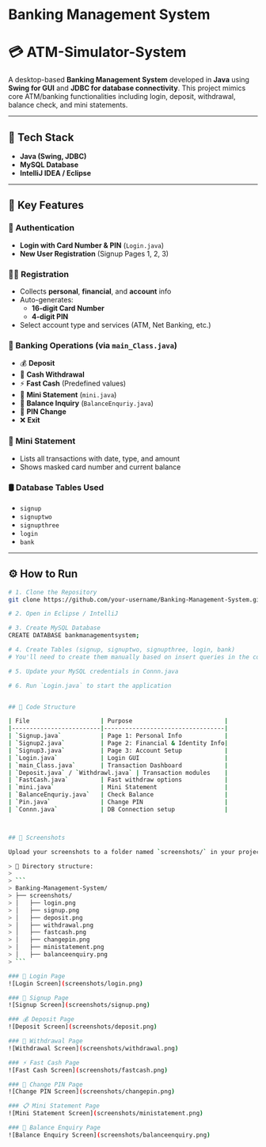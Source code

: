 # Banking Management System

# 💳 ATM-Simulator-System 

A desktop-based **Banking Management System** developed in **Java** using **Swing for GUI** and **JDBC for database connectivity**. This project mimics core ATM/banking functionalities including login, deposit, withdrawal, balance check, and mini statements.

---

## 🧰 Tech Stack

- **Java (Swing, JDBC)**
- **MySQL Database**
- **IntelliJ IDEA / Eclipse**

---

## 📌 Key Features

### 🧾 Authentication
- **Login with Card Number & PIN** (`Login.java`)
- **New User Registration** (Signup Pages 1, 2, 3)

### 🧑‍💼 Registration
- Collects **personal**, **financial**, and **account** info
- Auto-generates:
  - **16-digit Card Number**
  - **4-digit PIN**
- Select account type and services (ATM, Net Banking, etc.)

### 🏦 Banking Operations (via `main_Class.java`)
- 💰 **Deposit**
- 💸 **Cash Withdrawal**
- ⚡ **Fast Cash** (Predefined values)
- 🧾 **Mini Statement** (`mini.java`)
- 💼 **Balance Inquiry** (`BalanceEnquriy.java`)
- 🔐 **PIN Change**
- ❌ **Exit**

### 📄 Mini Statement
- Lists all transactions with date, type, and amount
- Shows masked card number and current balance

### 🛢️ Database Tables Used
- `signup`
- `signuptwo`
- `signupthree`
- `login`
- `bank`

---

## ⚙️ How to Run

```bash
# 1. Clone the Repository
git clone https://github.com/your-username/Banking-Management-System.git

# 2. Open in Eclipse / IntelliJ

# 3. Create MySQL Database
CREATE DATABASE bankmanagementsystem;

# 4. Create Tables (signup, signuptwo, signupthree, login, bank)
# You'll need to create them manually based on insert queries in the code.

# 5. Update your MySQL credentials in Connn.java

# 6. Run `Login.java` to start the application


## 🧠 Code Structure

| File                    | Purpose                          |
|-------------------------|----------------------------------|
| `Signup.java`           | Page 1: Personal Info            |
| `Signup2.java`          | Page 2: Financial & Identity Info|
| `Signup3.java`          | Page 3: Account Setup            |
| `Login.java`            | Login GUI                        |
| `main_Class.java`       | Transaction Dashboard            |
| `Deposit.java` / `Withdrawl.java` | Transaction modules    |
| `FastCash.java`         | Fast withdraw options            |
| `mini.java`             | Mini Statement                   |
| `BalanceEnquriy.java`   | Check Balance                    |
| `Pin.java`              | Change PIN                       |
| `Connn.java`            | DB Connection setup              |



## 📸 Screenshots

Upload your screenshots to a folder named `screenshots/` in your project directory, and use the following format to display them in the README.

> 📁 Directory structure:
>
> ```
> Banking-Management-System/
> ├── screenshots/
> │   ├── login.png
> │   ├── signup.png
> │   ├── deposit.png
> │   ├── withdrawal.png
> │   ├── fastcash.png
> │   ├── changepin.png
> │   ├── ministatement.png
> │   ├── balanceenquiry.png
> ```

### 🔑 Login Page
![Login Screen](screenshots/login.png)

### 📝 Signup Page
![Signup Screen](screenshots/signup.png)

### 💰 Deposit Page
![Deposit Screen](screenshots/deposit.png)

### 💸 Withdrawal Page
![Withdrawal Screen](screenshots/withdrawal.png)

### ⚡ Fast Cash Page
![Fast Cash Screen](screenshots/fastcash.png)

### 🔐 Change PIN Page
![Change PIN Screen](screenshots/changepin.png)

### 📋 Mini Statement Page
![Mini Statement Screen](screenshots/ministatement.png)

### 💼 Balance Enquiry Page
![Balance Enquiry Screen](screenshots/balanceenquiry.png)

